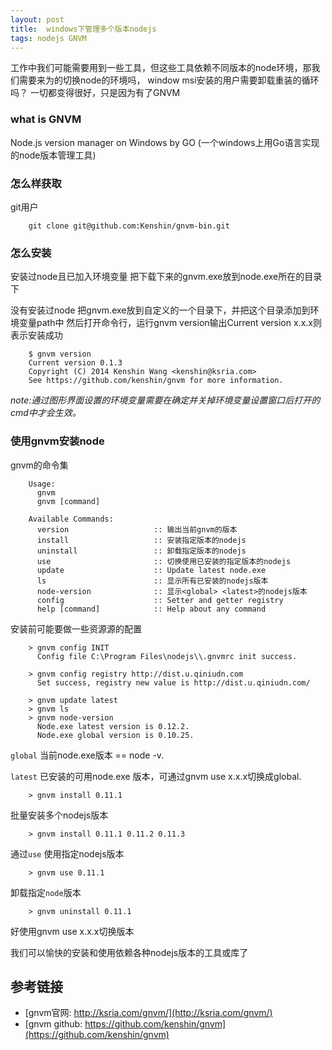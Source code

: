 ```yaml
---
layout: post
title:  windows下管理多个版本nodejs
tags: nodejs GNVM
---
```



工作中我们可能需要用到一些工具，但这些工具依赖不同版本的node环境，那我们需要来为的切换node的环境吗， window msi安装的用户需要卸载重装的循环吗？ 一切都变得很好，只是因为有了GNVM

### what is GNVM

Node.js version manager on Windows by GO (一个windows上用Go语言实现的node版本管理工具)


### 怎么样获取

git用户

```
    git clone git@github.com:Kenshin/gnvm-bin.git
```


### 怎么安装

安装过node且已加入环境变量 把下载下来的gnvm.exe放到node.exe所在的目录下

没有安装过node 把gnvm.exe放到自定义的一个目录下，并把这个目录添加到环境变量path中
然后打开命令行，运行gnvm version输出Current version x.x.x则表示安装成功

```
    $ gnvm version
    Current version 0.1.3
    Copyright (C) 2014 Kenshin Wang <kenshin@ksria.com>
    See https://github.com/kenshin/gnvm for more information.
```

*note:通过图形界面设置的环境变量需要在确定并关掉环境变量设置窗口后打开的cmd中才会生效。*


### 使用gnvm安装node

gnvm的命令集

```
    Usage:
      gnvm
      gnvm [command]

    Available Commands:
      version                   :: 输出当前gnvm的版本
      install                   :: 安装指定版本的nodejs
      uninstall                 :: 卸载指定版本的nodejs
      use                       :: 切换使用已安装的指定版本的nodejs
      update                    :: Update latest node.exe
      ls                        :: 显示所有已安装的nodejs版本
      node-version              :: 显示<global> <latest>的nodejs版本
      config                    :: Setter and getter registry
      help [command]            :: Help about any command
```

安装前可能要做一些资源源的配置

```
    > gnvm config INIT 
      Config file C:\Program Files\nodejs\\.gnvmrc init success.
```

```
    > gnvm config registry http://dist.u.qiniudn.com
      Set success, registry new value is http://dist.u.qiniudn.com/
```

```
    > gnvm update latest
    > gnvm ls
    > gnvm node-version
      Node.exe latest version is 0.12.2.
      Node.exe global version is 0.10.25.
```

`global` 当前node.exe版本 == node -v. 

`latest` 已安装的可用node.exe 版本，可通过gnvm use x.x.x切换成global.

```
    > gnvm install 0.11.1 
```

批量安装多个nodejs版本

```
    > gnvm install 0.11.1 0.11.2 0.11.3
```

通过`use` 使用指定nodejs版本

```
    > gnvm use 0.11.1 
```

卸载指定`node`版本

```
    > gnvm uninstall 0.11.1 
```


好使用gnvm use x.x.x切换版本

我们可以愉快的安装和使用依赖各种nodejs版本的工具或库了


## 参考链接

* [gnvm官网: http://ksria.com/gnvm/](http://ksria.com/gnvm/)
* [gnvm github: https://github.com/kenshin/gnvm](https://github.com/kenshin/gnvm)